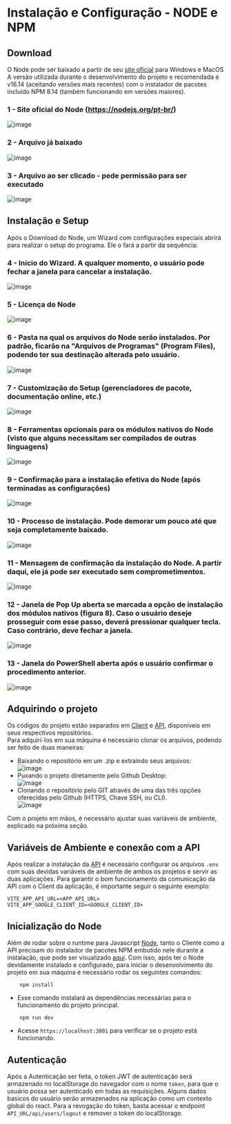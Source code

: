 # Instalação e Configuração - NODE e NPM

## Download
O Node pode ser baixado a partir de seu [site oficial](https://nodejs.org/pt-br/) para Windows e MacOS
A versão utilizada durante o desenvolvimento do projeto e recomendada é v16.14 (aceitando versões mais recentes) com o instalador de pacotes incluído NPM 8.14 (também funcionando em versões maiores).  

### 1 - Site oficial do Node (https://nodejs.org/pt-br/)  

![image](https://user-images.githubusercontent.com/70043907/195831753-a3011c28-7889-4300-b0cc-693e068c63fc.png)

### 2 - Arquivo já baixado  

![image](https://user-images.githubusercontent.com/70043907/195835329-00c863b0-195a-4176-ba4b-20767d95a993.png)

### 3 - Arquivo ao ser clicado - pede permissão para ser executado  

![image](https://user-images.githubusercontent.com/70043907/195835445-7e0dc80b-919e-4db4-ab20-5eb8ab077c5d.png)


## Instalação e Setup
Após o Download do Node, um Wizard com configurações especiais abrirá para realizar o setup do programa. Ele o fará a partir da sequência:  

### 4 - Início do Wizard. A qualquer momento, o usuário pode fechar a janela para cancelar a instalação.  

![image](https://user-images.githubusercontent.com/70043907/195832427-363be3ef-7fc1-476a-930d-7fdb2202a277.png)  

### 5 - Licença do Node  

![image](https://user-images.githubusercontent.com/70043907/195833371-0d78b28a-c09d-4ead-bded-d96d572390ed.png)    

### 6 - Pasta na qual os arquivos do Node serão instalados. Por padrão, ficarão na "Arquivos de Programas" (Program Files), podendo ter sua destinação alterada pelo usuário.  

![image](https://user-images.githubusercontent.com/70043907/195832751-91d26c9d-9963-497a-a842-4ada63f525a3.png)

### 7 - Customização do Setup (gerenciadores de pacote, documentação online, etc.)  

![image](https://user-images.githubusercontent.com/70043907/195832803-94761d28-cf28-4257-90c7-0fda2a0d7165.png)

### 8 - Ferramentas opcionais para os módulos nativos do Node (visto que alguns necessitam ser compilados de outras linguagens)  

![image](https://user-images.githubusercontent.com/70043907/195832860-4ca2312a-5276-4c0c-8a10-3bade66d49f8.png)  

### 9 - Confirmação para a instalação efetiva do Node (após terminadas as configurações)  

![image](https://user-images.githubusercontent.com/70043907/195832903-765d308f-875a-4d74-bece-65e6267bf8cc.png)

### 10 - Processo de instalação. Pode demorar um pouco até que seja completamente baixado.  

![image](https://user-images.githubusercontent.com/70043907/195832992-3ff4be13-b380-4746-b54c-77f8729f7a70.png)

### 11 - Mensagem de confirmação da instalação do Node. A partir daqui, ele já pode ser executado sem comprometimentos.  

![image](https://user-images.githubusercontent.com/70043907/195833050-99e2f17f-482d-4bf0-b775-09ddabd8702a.png)

### 12 - Janela de Pop Up aberta se marcada a opção de instalação dos módulos nativos (figura 8). Caso  o usuário deseje prosseguir com esse passo, deverá pressionar qualquer tecla. Caso contrário, deve fechar a janela.

![image](https://user-images.githubusercontent.com/70043907/195833117-f9b4c5ac-320f-46e4-93f3-c19dcb99f1d7.png)

### 13 - Janela do PowerShell aberta após o usuário confirmar o procedimento anterior.  

![image](https://user-images.githubusercontent.com/70043907/195833177-06fe7fd3-b9e8-4b88-b2c9-8b9c246385c6.png)  


## Adquirindo o projeto
Os códigos do projeto estão separados em [Client](https://github.com/LETMIN-Corp/letmin-client) e [API](https://github.com/LETMIN-Corp/letmin-api), disponíveis em seus respectivos repositórios.  
Para adquirí-los em sua máquina é necessário clonar os arquivos, podendo ser feito de duas maneiras:  
- Baixando o repositório em um .zip e extraindo seus arquivos:  
![image](https://user-images.githubusercontent.com/70043907/195992245-72c60926-7d57-46cc-bcca-1d423fdfba51.png)
- Puxando o projeto diretamente pelo Github Desktop:  
![image](https://user-images.githubusercontent.com/70043907/195993198-aa45d5d2-c934-4185-a5d9-d2ac94322301.png)  
- Clonando o repositório pelo GIT através de uma das três opções oferecidas pelo Github (HTTPS, Chave SSH, ou CLI).  
![image](https://user-images.githubusercontent.com/70043907/195992593-d5e50e55-25d0-4a3e-b1c7-eb79a2946990.png)  

Com o projeto em mãos, é necessário ajustar suas variáveis de ambiente, explicado na próxima seção.  



## Variáveis de Ambiente e conexão com a API

Após realizar a instalação da [API](https://github.com/LETMIN-Corp/letmin-api) é necessário configurar os arquivos `.env` com suas devidas variáveis de ambiente de ambos os projetos e servir as duas aplicações.
Para garantir o bom funcionamento da comunicação da API com o Client da aplicação, é importante seguir o seguinte exemplo:

```
VITE_APP_API_URL=<APP_API_URL>
VITE_APP_GOOGLE_CLIENT_ID=<GOOGLE_CLIENT_ID>
```  



## Inicialização do Node
Além de rodar sobre o runtime para Javascript [Node](https://nodejs.org/pt-br/), tanto o Cliente como a API precisam do instalador de pacotes NPM embutido nele durante a instalação, que pode ser visualizado [aqui](resources/how-to-install.md). Com isso, após ter o Node devidamente instalado e configurado, para iniciar o desenvolvimento do projeto em sua máquina é necessário rodar os seguintes comandos:

```
    npm install
```

- Esse comando instalará as dependências necessárias para o funcionamento do projeto principal.

```
    npm run dev
```

- Acesse `https://localhost:3001` para verificar se o projeto está funcionando.  




## Autenticação

Após a Autenticação ser feita, o token JWT de autenticação será armazenado no localStorage do navegador com o nome `token`, para que o usuário possa ser autenticado em todas as requisições.
Alguns dados basicos do usuário serão armazenados na aplicação como um contexto global do react.
Para a revogação do token, basta acessar o endpoint `API_URL/api/users/logout` e remover o token do localStorage.
